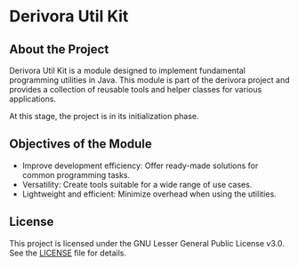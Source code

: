 # Derivora Util Kit

## About the Project

Derivora Util Kit is a module designed to implement fundamental programming utilities in Java. This module is part of the derivora project and provides a collection of reusable tools and helper classes for various applications.

At this stage, the project is in its initialization phase.

## Objectives of the Module

* Improve development efficiency: Offer ready-made solutions for common programming tasks.
* Versatility: Create tools suitable for a wide range of use cases.
* Lightweight and efficient: Minimize overhead when using the utilities.

## License

This project is licensed under the GNU Lesser General Public License v3.0.
See the [LICENSE](./LICENSE) file for details.